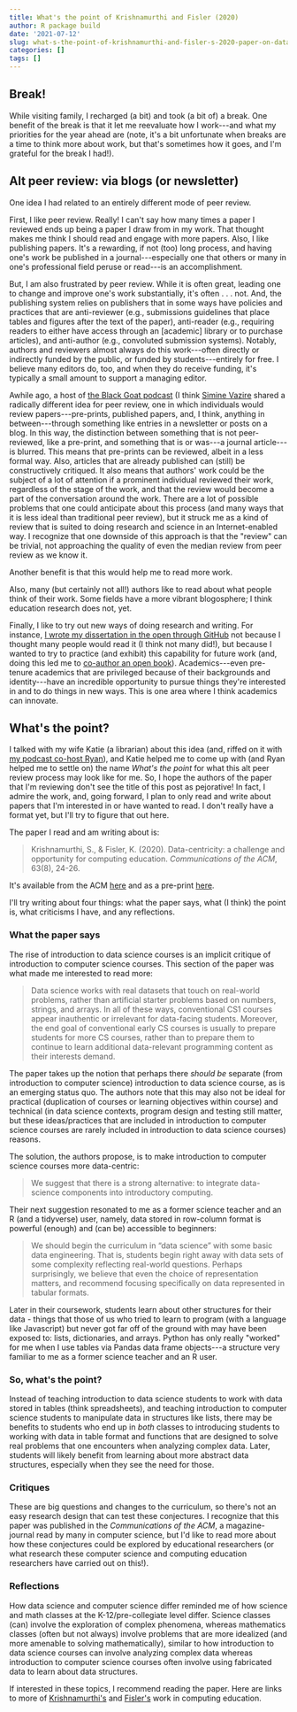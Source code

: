 ```yaml
---
title: What's the point of Krishnamurthi and Fisler (2020)
author: R package build
date: '2021-07-12'
slug: what-s-the-point-of-krishnamurthi-and-fisler-s-2020-paper-on-data-centricity
categories: []
tags: []
---
```


## Break!

While visiting family, I recharged (a bit) and took (a bit of) a break. One benefit of the break is that it let me reevaluate how I work---and what my priorities for the year ahead are (note, it's a bit unfortunate when breaks are a time to think more about work, but that's sometimes how it goes, and I'm grateful for the break I had!). 

## Alt peer review: via blogs (or newsletter)

One idea I had related to an entirely different mode of peer review. 

First, I like peer review. Really! I can't say how many times a paper I reviewed ends up being a paper I draw from in my work. That thought makes me think I should read and engage with more papers. Also, I like publishing papers. It's a rewarding, if not (too) long process, and having one's work be published in a journal---especially one that others or many in one's professional field peruse or read---is an accomplishment. 

But, I am also frustrated by peer review. While it is often great, leading one to change and improve one's work substantially, it's often . . . not. And, the publishing system relies on publishers that in some ways have policies and practices that are anti-reviewer (e.g., submissions guidelines that place tables and figures after the text of the paper), anti-reader (e.g., requiring readers to either have access through an [academic] library or to purchase articles), and anti-author (e.g., convoluted submission systems). Notably, authors and reviewers almost always do this work---often directly or indirectly funded by the public, or funded by students---entirely for free. I believe many editors do, too, and when they do receive funding, it's typically a small amount to support a managing editor.

Awhile ago, a host of [the Black Goat podcast](https://www.theblackgoatpodcast.com/about/) (I think [Simine Vazire](https://www.simine.com/) shared a radically different idea for peer review, one in which individuals would review papers---pre-prints, published papers, and, I think, anything in between---through something like entries in a newsletter or posts on a blog. In this way, the distinction between something that is not peer-reviewed, like a pre-print, and something that is or was---a journal article---is blurred. This means that pre-prints can be reviewed, albeit in a less formal way. Also, articles that are already published can (still) be constructively critiqued. It also means that authors' work could be the subject of a lot of attention if a prominent individual reviewed their work, regardless of the stage of the work, and that the review would become a part of the conversation around the work. There are a lot of possible problems that one could anticipate about this process (and many ways that it is less ideal than traditional peer review), but it struck me as a kind of review that is suited to doing research and science in an Internet-enabled way. I recognize that one downside of this approach is that the "review" can be trivial, not approaching the quality of even the median review from peer review as we know it.

Another benefit is that this would help me to read more work.

Also, many (but certainly not all!) authors like to read about what people think of their work. Some fields have a more vibrant blogosphere; I think education research does not, yet.

Finally, I like to try out new ways of doing research and writing. For instance, [I wrote my dissertation in the open through GitHub](https://jrosen48.github.io/dissertation/) not because I thought many people would read it (I think not many did!), but because I wanted to try to practice (and exhibit) this capability for future work (and, doing this led me to [co-author an open book](https://github.com/data-edu/data-science-in-education)). Academics---even pre-tenure academics that are privileged because of their backgrounds and identity---have an incredible opportunity to pursue things they're interested in and to do things in new ways. This is one area where I think academics can innovate.

## What's the point?

I talked with my wife Katie (a librarian) about this idea (and, riffed on it with [my podcast co-host Ryan](https://linktr.ee/ry_estrellado)), and Katie helped me to come up with (and Ryan helped me to settle on) the name *What's the point* for what this alt peer review process may look like for me. So, I hope the authors of the paper that I'm reviewing don't see the title of this post as pejorative! In fact, I admire the work, and, going forward, I plan to only read and write about papers that I'm interested in or have wanted to read. I don't really have a format yet, but I'll try to figure that out here.

The paper I read and am writing about is:

> Krishnamurthi, S., & Fisler, K. (2020). Data-centricity: a challenge and opportunity for computing education. *Communications of the ACM*, 63(8), 24-26. 

It's available from the ACM [here](https://dl.acm.org/doi/fullHtml/10.1145/3408056?casa_token=0zOqDPK1vlQAAAAA:cOtAyvLXLr6V2obFPj-HDpk3p2gx1ttMiJbwmC63ZjlVUvuz_ppae8hv-xULASEPqLtJ3tCmnrXa3A) and as a pre-print [here](http://cs.brown.edu/~sk/Publications/Papers/Published/kf-data-centric/paper.pdf).

I'll try writing about four things: what the paper says, what (I think) the point is, what criticisms I have, and any reflections. 

### What the paper says

The rise of introduction to data science courses is an implicit critique of introduction to computer science courses. This section of the paper was what made me interested to read more:

> Data science works with real datasets that touch on real-world problems, rather than artificial starter problems based on numbers, strings, and arrays. In all of these ways, conventional CS1 courses appear inauthentic or irrelevant for data-facing students. Moreover, the end goal of conventional early CS courses is usually to prepare students for more CS courses, rather than to prepare them to continue to learn additional data-relevant programming content as their interests demand.

The paper takes up the notion that perhaps there _should be_ separate (from introduction to computer science) introduction to data science course, as is an emerging status quo. The authors note that this may also not be ideal for practical (duplication of courses or learning objectives within course) and technical (in data science contexts, program design and testing still matter, but these ideas/practices that are included in introduction to computer science courses are rarely included in introduction to data science courses) reasons.

The solution, the authors propose, is to make introduction to computer science courses more data-centric:

> We suggest that there is a strong alternative: to integrate data-science components into introductory computing.

Their next suggestion resonated to me as a former science teacher and an R (and a tidyverse) user, namely, data stored in row-column format is powerful (enough) and (can be) accessible to beginners:

> We should begin the curriculum in “data science” with some basic data engineering. That is, students begin right away with data sets of some complexity reflecting real-world questions. Perhaps surprisingly, we believe that even the choice of representation matters, and recommend focusing specifically on data represented in tabular
formats. 

Later in their coursework, students learn about other structures for their data - things that those of us who tried to learn to program (with a language like Javascript) but never got far off of the ground with may have been exposed to: lists, dictionaries, and arrays. Python has only really "worked" for me when I use tables via Pandas data frame objects---a structure very familiar to me as a former science teacher and an R user.

### So, what's the point?

Instead of teaching introduction to data science students to work with data stored in tables (think spreadsheets), and teaching introduction to computer science students to manipulate data in structures like lists, there may be benefits to students who end up in _both_ classes to introducing students to working with data in table format and functions that are designed to solve real problems that one encounters when analyzing complex data. Later, students will likely benefit from learning about more abstract data structures, especially when they see the need for those. 

### Critiques

These are big questions and changes to the curriculum, so there's not an easy research design that can test these conjectures. I recognize that this paper was published in the *Communications of the ACM*, a magazine-journal read by many in computer science, but I'd like to read more about how these conjectures could be explored by educational researchers (or what research these computer science and computing education researchers have carried out on this!).

### Reflections

How data science and computer science differ reminded me of how science and math classes at the K-12/pre-collegiate level differ. Science classes (can) involve the exploration of complex phenomena, whereas mathematics classes (often but not always) involve problems that are more idealized (and more amenable to solving mathematically), similar to how introduction to data science courses can involve analyzing complex data whereas introduction to computer science courses often involve using fabricated data to learn about data structures.

If interested in these topics, I recommend reading the paper. Here are links to more of [Krishnamurthi's](https://cs.brown.edu/~sk/) and [Fisler's](http://cs.brown.edu/~kfisler/) work in computing education.